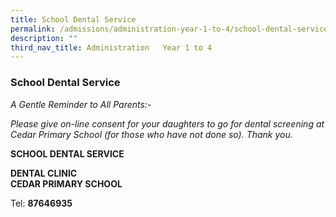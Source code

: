 ```yaml
---
title: School Dental Service
permalink: /admissions/administration-year-1-to-4/school-dental-service/
description: ""
third_nav_title: Administration   Year 1 to 4
---
```

### School Dental Service

_A Gentle Reminder to All Parents:-_

_Please give on-line consent for your daughters to go for dental screening at Cedar Primary School (for those who have not done so). Thank you._

  
**SCHOOL DENTAL SERVICE**

**DENTAL CLINIC** <br>
**CEDAR PRIMARY SCHOOL**

Tel: **87646935**